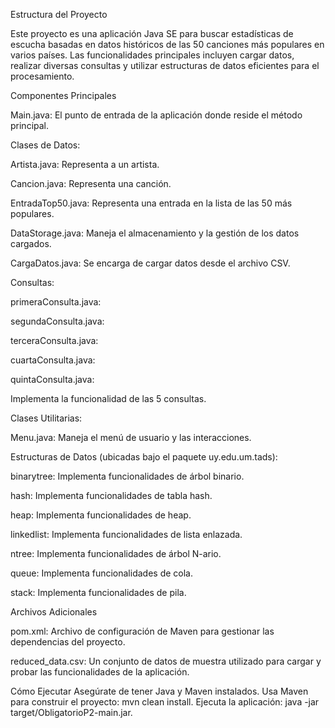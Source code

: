 Estructura del Proyecto

Este proyecto es una aplicación Java SE para buscar estadísticas de escucha basadas en datos históricos de las 50 canciones más populares en varios países. 
Las funcionalidades principales incluyen cargar datos, realizar diversas consultas y utilizar estructuras de datos eficientes para el procesamiento.

Componentes Principales

Main.java: El punto de entrada de la aplicación donde reside el método principal.

Clases de Datos:

Artista.java: Representa a un artista.

Cancion.java: Representa una canción.

EntradaTop50.java: Representa una entrada en la lista de las 50 más populares.

DataStorage.java: Maneja el almacenamiento y la gestión de los datos cargados.

CargaDatos.java: Se encarga de cargar datos desde el archivo CSV.

Consultas:

primeraConsulta.java:

segundaConsulta.java: 

terceraConsulta.java:

cuartaConsulta.java:

quintaConsulta.java: 

Implementa la funcionalidad de las 5 consultas.

Clases Utilitarias:

Menu.java: Maneja el menú de usuario y las interacciones.

Estructuras de Datos (ubicadas bajo el paquete uy.edu.um.tads):

binarytree: Implementa funcionalidades de árbol binario.

hash: Implementa funcionalidades de tabla hash.

heap: Implementa funcionalidades de heap.

linkedlist: Implementa funcionalidades de lista enlazada.

ntree: Implementa funcionalidades de árbol N-ario.

queue: Implementa funcionalidades de cola.

stack: Implementa funcionalidades de pila.

Archivos Adicionales

pom.xml: Archivo de configuración de Maven para gestionar las dependencias del proyecto.

reduced_data.csv: Un conjunto de datos de muestra utilizado para cargar y probar las funcionalidades de la aplicación.


Cómo Ejecutar
Asegúrate de tener Java y Maven instalados.
Usa Maven para construir el proyecto: mvn clean install.
Ejecuta la aplicación: java -jar target/ObligatorioP2-main.jar.
